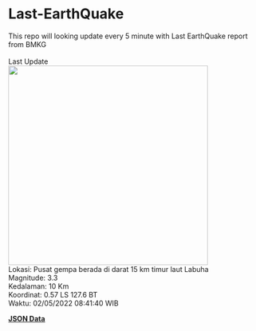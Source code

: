 # Last-EarthQuake
This repo will looking update every 5 minute with Last EarthQuake report from BMKG
<br>
<br>
Last Update
<br>
<img src="https://ews.bmkg.go.id/TEWS/data/20220502084140.mmi.jpg" width="400"/>
<br>
Lokasi: Pusat gempa berada di darat 15 km timur laut Labuha <br>
Magnitude: 3.3 <br>
Kedalaman: 10 Km <br>
Koordinat: 0.57 LS 127.6 BT <br>
Waktu: 02/05/2022 08:41:40 WIB <br>

<a href="./data/data.json">**JSON Data**</a>
